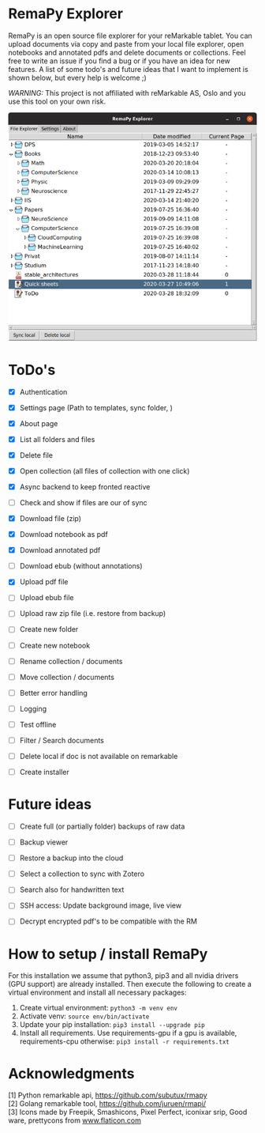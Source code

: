 # RemaPy Explorer

RemaPy is an open source file explorer for your reMarkable tablet.  You can upload documents via copy and paste from your local file explorer, open notebooks and annotated pdfs and delete documents or collections. Feel free to write an issue if you find a bug or if you have an idea for new features. A list of some todo's and future ideas that I want to implement is shown below, but every help is welcome ;)

*WARNING:* This project is not affiliated with reMarkable AS, Oslo and you use this tool on your own risk.

![Explorer](doc/explorer.png)

# ToDo's
 - [x] Authentication
 - [x] Settings page (Path to templates, sync folder, )
 - [x] About page
 - [x] List all folders and files
 - [x] Delete file
 - [x] Open collection (all files of collection with one click)
 - [x] Async backend to keep fronted reactive
 - [ ] Check and show if files are our of sync
 - [x] Download file (zip)
 - [x] Download notebook as pdf
 - [x] Download annotated pdf
 - [ ] Download ebub (without annotations)
 - [x] Upload pdf file
 - [ ] Upload ebub file
 - [ ] Upload raw zip file (i.e. restore from backup)
 - [ ] Create new folder
 - [ ] Create new notebook
 - [ ] Rename collection / documents
 - [ ] Move collection / documents
 - [ ] Better error handling
 - [ ] Logging
 - [ ] Test offline
 - [ ] Filter / Search documents
 - [ ] Delete local if doc is not available on remarkable 
 - [ ] Create installer


# Future ideas
 - [ ] Create full (or partially folder) backups of raw data
 - [ ] Backup viewer
 - [ ] Restore a backup into the cloud 
 - [ ] Select a collection to sync with Zotero
 - [ ] Search also for handwritten text
 - [ ] SSH access: Update background image, live view
 - [ ] Decrypt encrypted pdf's to be compatible with the RM


# How to setup / install RemaPy
For this installation we assume that python3, pip3 and all nvidia drivers
(GPU support) are already installed. Then execute the following
to create a virtual environment and install all necessary packages:

1. Create virtual environment: ```python3 -m venv env```
2. Activate venv: ```source env/bin/activate```
3. Update your pip installation: ```pip3 install --upgrade pip```
4. Install all requirements. Use requirements-gpu if a gpu is available, requirements-cpu otherwise: ```pip3 install -r requirements.txt```


# Acknowledgments
[1] Python remarkable api, https://github.com/subutux/rmapy <br />
[2] Golang remarkable tool, https://github.com/juruen/rmapi/ <br />
[3] Icons made by Freepik, Smashicons, Pixel Perfect, iconixar  srip, Good ware, prettycons from www.flaticon.com <br />